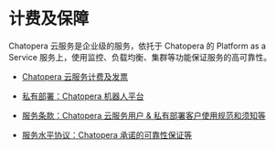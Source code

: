 # 计费及保障

Chatopera 云服务是企业级的服务，依托于 Chatopera 的 Platform as a Service 服务上，使用监控、负载均衡、集群等功能保证服务的高可靠性。

- [Chatopera 云服务计费及发票](./billing.md)

- [私有部署：Chatopera 机器人平台](./on-premise.md)

- [服务条款：Chatopera 云服务用户 & 私有部署客户使用规范和须知等](./terms.md)

- [服务水平协议：Chatopera 承诺的可靠性保证等](./sla.md)

